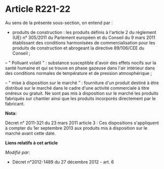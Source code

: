 # Article R221-22

Au sens de la présente sous-section, on entend par :

- produits de construction : les produits définis à l'article 2 du règlement (UE) n° 305/2011 du Parlement européen et du
Conseil du 9 mars 2011 établissant des conditions harmonisées de commercialisation pour les produits de construction et
abrogeant la directive 89/106/CEE du Conseil ;

– " Polluant volatil ” : substance susceptible d'avoir des effets nocifs sur la santé humaine et qui se trouve en phase
gazeuse dans l'air intérieur dans des conditions normales de température et de pression atmosphérique ;

– " mise à disposition sur le marché ” : fourniture d'un produit destiné à être distribué sur le marché dans le cadre d'une
activité commerciale à titre onéreux ou gratuit. Ne sont pas mis à disposition sur le marché les produits fabriqués sur
chantier ainsi que les produits incorporés directement par le fabricant.

**Nota:**

Décret n° 2011-321 du 23 mars 2011 article 3 : Ces dispositions s'appliquent à compter du 1er septembre 2013 aux produits mis
à disposition sur le marché avant cette date.

**Liens relatifs à cet article**

_Modifié par_:

  - Décret n°2012-1489 du 27 décembre 2012 - art. 6
